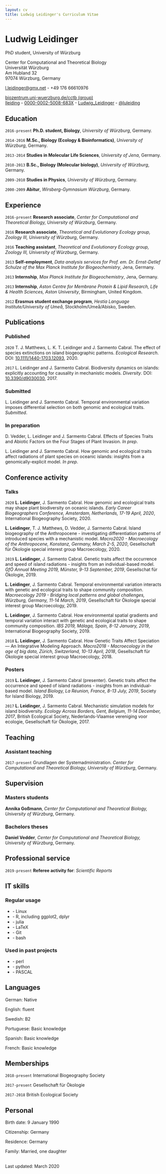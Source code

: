 ```yaml
---
layout: cv
title: Ludwig Leidinger's Curriculum Vitae
---
```

# Ludwig Leidinger
PhD student, University of Würzburg

Center for Computational and Theoretical Biology<br/>
Universität Würzburg<br/>
Am Hubland 32<br/>
97074 Würzburg, Germany<br/>

<a href="l.leidinger@gmx.net">l.leidinger@gmx.net</a> - +49 176 66610976

<div id="webaddress">
  <a href="https://www.biozentrum.uni-wuerzburg.de/cctb/research/ecosystem-modeling/people/ludwig-leidinger"><i class="fas fa-users"></i> biozentrum.uni-wuerzburg.de/cctb (group)</a><br/>
  <a href="https://github.com/lleiding"><i class="fab fa-github"></i> lleiding</a> - 
  <a href="https://orcid.org/0000-0002-5008-683X"><i class="ai ai-orcid"></i> 0000-0002-5008-683X</a> - 
  <a href="https://www.researchgate.net/profile/Ludwig_Leidinger"><i class="ai ai-researchgate"></i> Ludwig_Leidinger</a> - 
  <a href="https://twitter.com/luleiding"><i class="fab fa-twitter"></i> @luleiding</a>
</div>

## Education

`2016-present`
**Ph.D. student, Biology**, *University of Würzburg*, Germany.

`2014-2016`
**M.Sc., Biology (Ecology & Bioinformatics)**, *University of Würzburg*, Germany.

`2013-2014`
**Studies in Molecular Life Sciences**, *University of Jena*, Germany.

`2010-2013`
**B.Sc., Biology (Molecular biology)**, *University of Würzburg*, Germany.

`2009-2010`
**Studies in Physics**, *University of Würzburg*, Germany.

`2000-2009`
**Abitur**, *Wirsberg-Gymnasium Würzburg*, Germany.

## Experience

`2016-present`
**Research associate**, *Center for Computational and Theoretical Biology, University of Würzburg*, Germany.

`2016`
**Research associate**, *Theoretical and Evolutionary Ecology group, Zoology III, University of Würzburg*, Germany.

`2016`
**Teaching assistant**, *Theoretical and Evolutionary Ecology group, Zoology III, University of Würzburg*, Germany.

`2013`
**Self-employment**, *Data analysis services for Prof. em. Dr. Ernst-Detlef Schulze of the Max Planck Institute for Biogeochemistry*, Jena, Germany.

`2013`
**Internship**, *Max Planck Institute for Biogeochemistry*, Jena, Germany.

`2013`
**Internship**, *Aston Centre for Membrane Protein & Lipid Research, Life & Health Sciences, Aston University*, Birmingham, United Kingdom.

`2012`
**Erasmus student exchange program**, *Hestia Language Institute/University of Umeå*, Stockholm/Umeå/Abisko, Sweden.

## Publications

### Published

`2020`
T. J. Matthews, L. K. T. Leidinger and J. Sarmento Cabral. The effect of species extinctions on island biogeographic patterns. *Ecological Research*. DOI: [10.1111/1440-1703.12093](https://doi.org/10.1111/1440-1703.12093), 2020.

`2017`
L. Leidinger and J. Sarmento Cabral. Biodiversity dynamics on islands: explicitly accounting for causality in mechanistic models. *Diversity*. DOI: [10.3390/d9030030](https://doi.org/10.3390/d9030030), 2017.

### Submitted

L. Leidinger and J. Sarmento Cabral. Temporal environmental variation imposes differential selection on both genomic and ecological traits. *Submitted*.

### In preparation

D. Vedder, L. Leidinger and J. Sarmento Cabral. Effects of Species Traits and Abiotic Factors on the Four Stages of Plant Invasion. *In prep*.

L. Leidinger and J. Sarmento Cabral. How genomic and ecological traits affect radiations of plant species on oceanic islands: insights from a genomically-explicit model. *In prep*.

<!--
## Grants and funding

*Funding includes only amounts over 5000€*

### Pending

### Research funding

### Infrastructure

### Computing allocations

## Awards and honors

## Invited talks
-->

## Conference activity

<!--
### Organization
-->

### Talks

`2020`
**L. Leidinger**, J. Sarmento Cabral. How genomic and ecological traits may shape plant biodiversity on oceanic islands. *Early Career Biogeographers Conference, Amsterdam, Netherlands, 17-19 April, 2020*, International Biogeography Society, 2020.

**L. Leidinger**, T. J. Matthews, D. Vedder, J. Sarmento Cabral. Island biogeography of the Anthropocene - investigating differentiation patterns of introduced species with a mechanistic model. *Macro2020 - Macroecology of the Anthropocene, Konstanz, Germany, March 2-5, 2020*, Gesellschaft für Ökologie special interest group Macroecology, 2020.

`2019`
**L. Leidinger**, J. Sarmento Cabral. Genetic traits affect the occurrence and speed of island radiations - insights from an individual-based model. *GfÖ Annual Meeting 2019, Münster, 9-13 September, 2019*, Gesellschat für Ökologie, 2019.

**L. Leidinger**, J. Sarmento Cabral. Temporal environmental variation interacts with genetic and ecological traits to shape community composition. *Macroecology 2019 - Bridging local patterns and global challenges, Würzburg, Germany, 11-14 March, 2019*, Gesellschaft für Ökologie special interest group Macroecology, 2019.

**L. Leidinger**, J. Sarmento Cabral. How environmental spatial gradients and temporal variation interact with genetic and ecological traits to shape community composition. *IBS 2019, Málaga, Spain, 8-12 January, 2019*, International Biogeography Society, 2019.

`2018`
**L. Leidinger**, J. Sarmento Cabral. How Genetic Traits Affect Speciation — An Integrative Modeling Approach. *Macro2018 - Macroecology in the age of big data, Zürich, Switzerland, 10-13 April, 2018*, Gesellschaft für Ökologie special interest group Macroecology, 2018.

### Posters

`2019`
**L. Leidinger**, J. Sarmento Cabral (presenter). Genetic traits affect the occurrence and speed of island radiations - insights from an individual-based model. *Island Biology, La Réunion, France, 8-13 July, 2019*, Society for Island Biology, 2019.

`2017`
**L. Leidinger**, J. Sarmento Cabral. Mechanistic simulation models for island biodiversity. *Ecology Across Borders, Gent, Belgium, 11-14 December, 2017*, British Ecological Society, Nederlands-Vlaamse vereniging voor ecologie, Gesellschaft für Ökologie, 2017.

<!--
*Past 3 years. Asterisks indicate student lead authors.*
-->

## Teaching

<!--
Links: <i class="fas fa-home"></i> = course homepage, <i class="fab fa-github"></i> = course GitHub page, <i class="fab fa-youtube"></i> = course YouTube channel

### Main courses

### Short courses

### Guest lectures
-->

### Assistant teaching

`2017-present`
Grundlagen der Systemadministration. *Center for Computational and Theoretical Biology, University of Würzburg*, Germany.

## Supervision

<!--
### Postdoctoral researchers

### Doctoral students
-->

### Masters students

**Annika Goßmann**, *Center for Computational and Theoretical Biology, University of Würzburg*, Germany.

### Bachelors theses

**Daniel Vedder**, *Center for Computational and Theoretical Biology, University of Würzburg*, Germany.

<!--
### Visiting researchers

### Supervisory committee

### Undergraduate research
-->

## Professional service

`2019-present`
**Referee activity for**: *Scientific Reports*

<!--
## University service

## Community outreach
-->

## IT skills

### Regular usage

- \- Linux
- \- R, including ggplot2, dplyr
- \- julia
- \- LaTeX
- \- Git
- \- bash

### Used in past projects 
- \- perl
- \- python
- \- PASCAL

## Languages

German: Native

English: fluent

Swedish: B2

Portuguese: Basic knowledge

Spanish: Basic knowledge

French: Basic knowledge

## Memberships

`2018-present`
International Biogeography Society

`2017-present`
Gesellschaft für Ökologie

`2017-2018`
British Ecological Society

## Personal

Birth date: 9 January 1990

Citizenship: Germany

Residence: Germany

Family: Married, one daughter


<br/>Last updated: March 2020